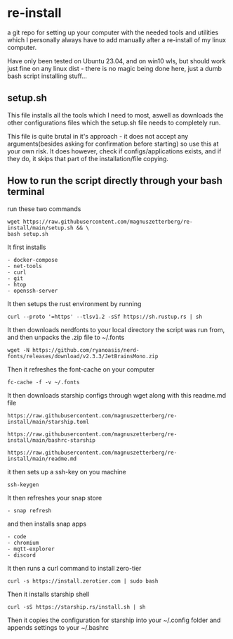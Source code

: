 # re-install

a git repo for setting up your computer with the needed tools and utilities which I personally always have to add manually after a re-install of my linux computer. 

Have only been tested on Ubuntu 23.04, and on win10 wls, but should work just fine on any linux dist - there is no magic being done here, just a dumb bash script installing stuff...


## setup.sh

This file installs all the tools which I need to most, aswell as downloads the other configurations files which the setup.sh file needs to completely run.

This file is quite brutal in it's approach - it does not accept any arguments(besides asking for confirmation before starting) so use this at your own risk. It does however, check if configs/applications exists, and if they do, it skips that part of the installation/file copying.

## How to run the script directly through your bash terminal

run these two commands

    wget https://raw.githubusercontent.com/magnuszetterberg/re-install/main/setup.sh && \
    bash setup.sh

It first installs

    - docker-compose
    - net-tools
    - curl
    - git
    - htop
    - openssh-server

It then setups the rust environment by running

    curl --proto '=https' --tlsv1.2 -sSf https://sh.rustup.rs | sh

It then downloads nerdfonts to your local directory the script was run from, and then unpacks the .zip file to ~/.fonts
    
    wget -N https://github.com/ryanoasis/nerd-fonts/releases/download/v2.3.3/JetBrainsMono.zip

Then it refreshes the font-cache on your computer

    fc-cache -f -v ~/.fonts

It then downloads starship configs through wget along with this readme.md file

    https://raw.githubusercontent.com/magnuszetterberg/re-install/main/starship.toml
    
    https://raw.githubusercontent.com/magnuszetterberg/re-install/main/bashrc-starship
    
    https://raw.githubusercontent.com/magnuszetterberg/re-install/main/readme.md



it then sets up a ssh-key on you machine

    ssh-keygen

It then refreshes your snap store

    - snap refresh

and then installs snap apps

    - code
    - chromium
    - mqtt-explorer
    - discord


It then runs a curl command to install zero-tier

    curl -s https://install.zerotier.com | sudo bash

Then it installs starship shell

    curl -sS https://starship.rs/install.sh | sh

Then it copies the configuration for starship into your ~/.config folder and appends settings to your ~/.bashrc
